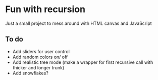 # Fun with recursion
Just a small project to mess around with HTML canvas and JavaScript

## To do
* Add sliders for user control
* Add random colors on/ off
* Add realistic tree mode (make a wrapper for first recursive call with thicker and longer trunk)
* Add snowflakes?
